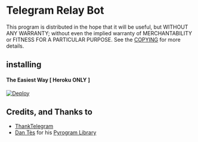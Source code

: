 # Telegram Relay Bot

This program is distributed in the hope that it will be useful, but WITHOUT ANY WARRANTY; without even the implied warranty of MERCHANTABILITY or FITNESS FOR A PARTICULAR PURPOSE. See the [COPYING](./../COPYING) for more details.


## installing

#### The Easiest Way [ Heroku ONLY ]

[![Deploy](https://www.herokucdn.com/deploy/button.svg)](https://heroku.com/deploy?template=https://github.com/ShrayanshSharma6200/Conversation-Bot)


## Credits, and Thanks to

* [ThankTelegram](https://telegram.dog/ThankTelegram)
* [Dan Tès](https://telegram.dog/haskell) for his [Pyrogram Library](https://github.com/pyrogram/pyrogram)
